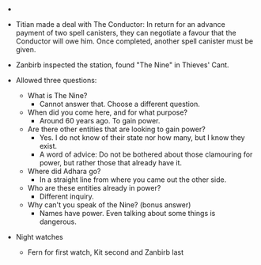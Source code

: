 - 
- Titian made a deal with The Conductor: In return for an advance payment of two spell canisters, they can negotiate a favour that the Conductor will owe him. Once completed, another spell canister must be given. 
- Zanbirb inspected the station, found "The Nine" in Thieves' Cant. 
- Allowed three questions:
	- What is The Nine?
		- Cannot answer that. Choose a different question. 
	- When did you come here, and for what purpose?
		- Around 60 years ago. To gain power.
	- Are there other entities that are looking to gain power? 
		- Yes. I do not know of their state nor how many, but I know they exist. 
		- A word of advice: Do not be bothered about those clamouring for power, but rather those that already have it. 
	- Where did Adhara go?
		- In a straight line from where you came out the other side. 
	- Who are these entities already in power?
		- Different inquiry. 
	- Why can't you speak of the Nine? (bonus answer)
		- Names have power. Even talking about some things is dangerous. 

- Night watches
	- Fern for first watch, Kit second and Zanbirb last